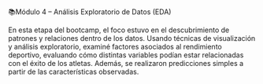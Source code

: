 📚Módulo 4 – Análisis Exploratorio de Datos (EDA)

En esta etapa del bootcamp, el foco estuvo en el descubrimiento de patrones y relaciones dentro de los datos. Usando técnicas de visualización y análisis exploratorio, examiné factores asociados al rendimiento deportivo, evaluando cómo distintas variables podían estar relacionadas con el éxito de los atletas. Además, se realizaron predicciones simples a partir de las características observadas.
